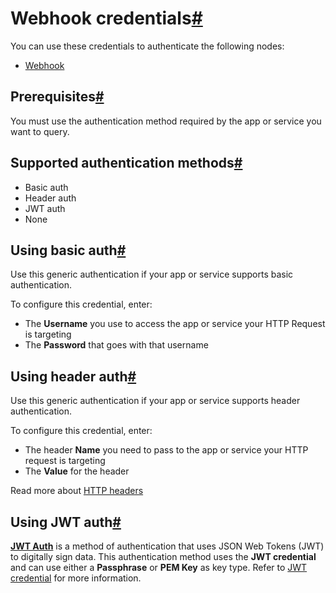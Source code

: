 [](https://github.com/n8n-io/n8n-docs/edit/main/docs/integrations/builtin/credentials/webhook.md "Edit this page")

# Webhook credentials[#](#webhook-credentials "Permanent link")

You can use these credentials to authenticate the following nodes:

*   [Webhook](../../core-nodes/n8n-nodes-base.webhook/)

## Prerequisites[#](#prerequisites "Permanent link")

You must use the authentication method required by the app or service you want to query.

## Supported authentication methods[#](#supported-authentication-methods "Permanent link")

*   Basic auth
*   Header auth
*   JWT auth
*   None

## Using basic auth[#](#using-basic-auth "Permanent link")

Use this generic authentication if your app or service supports basic authentication.

To configure this credential, enter:

*   The **Username** you use to access the app or service your HTTP Request is targeting
*   The **Password** that goes with that username

## Using header auth[#](#using-header-auth "Permanent link")

Use this generic authentication if your app or service supports header authentication.

To configure this credential, enter:

*   The header **Name** you need to pass to the app or service your HTTP request is targeting
*   The **Value** for the header

Read more about [HTTP headers](https://developer.mozilla.org/en-US/docs/Web/HTTP/Headers#authentication)

## Using JWT auth[#](#using-jwt-auth "Permanent link")

[**JWT Auth**](https://jwt.io/introduction/) is a method of authentication that uses JSON Web Tokens (JWT) to digitally sign data. This authentication method uses the **JWT credential** and can use either a **Passphrase** or **PEM Key** as key type. Refer to [JWT credential](../jwt/) for more information.
